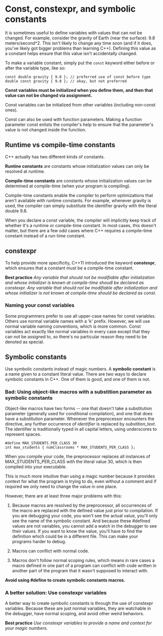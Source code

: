 # Const, constexpr, and symbolic constants

It is sometimes useful to define variables with values that can not be changed. For example, consider the gravity of Earth (near the surface): 9.8 meters/second^2. This isn't likely to change any time soon (and if it does, you've likely got bigger problems than learning C++). Defining this value as a constant helps ensure that this value isn't accidentally changed.

To make a variable constant, simply put the `const` keyword either before or after the variable type, like so:

` const double gravity { 9.8 }; // preferred use of const before type `  
` double const gravity { 9.8 }; // okay, but not preferred `  

**Const variables must be initialized when you define them, and then that value can not be changed via assignment.**

Const variables can be initialized from other variables (including non-const ones).

Const can also be used with function parameters. Making a function parameter const enlists the compiler's help to ensure that the parameter's value is not changed inside the function.


## Runtime vs compile-time constants

C++ actually has two different kinds of constants.

**Runtine constants** are constants whose initialization values can only be resolved at runtime.

**Compile-time constants** are constants whose initialization values can be determined at compile-time (when your program is compiling). 

Compile-time constants enable the compiler to perform optimizations that aren't available with runtime constants. For example, whenever gravity is used, the compiler can simply substitute the identifier gravity with the literal double 9.8.

When you declare a const variable, the compiler will implicitly keep track of whether it's a runtime or compile-time constant. In most cases, this doesn't matter, but there are a few odd cases where C++ requires a compile-time constant instead of a run-time constant.


## constexpr

To help provide more specificity, C++11 introduced the keyword **constexpr**, which ensures that a constant must be a compile-time constant.

**Best practice**
_Any variable that should not be modifiable after initialization and whose initializer is known at compile-time shoudl be declared as constexpr._
_Any variable that should not be modifiable after initialization and whose initializer is not known at compile-time should be declared as const._

### Naming your const variables

Some programmers prefer to use all upper-case names for const variables. Others use normal variable names with a 'k' prefix. However, we will use normal variable naming conventions, which is more common. Const variables act exactly like normal variables in every case except that they can not be assigned to, so there's no particular reason they need to be denoted as special.

## Symbolic constants

Use symbolic constants instead of magic numbers. A **symbolic constant** is a name given to a constant literal value. There are two ways to declare symbolic constants in C++. One of them is good, and one of them is not.

### Bad: Using object-like macros with a substition parameter as symbolic constants

Object-like macros have two forms -- one that doesn't take a substitution parameter (generally used for conditional compilation), and one that does have a substitution parameter. Whenever the preprocessor encounters the directive, any further occurrence of _identifier_ is replaced by _substition\_text_. The identifier is traditionally typed in all capital letters, using underscores to represent spaces.

` #define MAX_STUDENTS_PER_CLASS 30 `  
` int max_students { numClassrooms * MAX_STUDENTS_PER_CLASS }; `  

When you compile your code, the preprocessor replaces all instances of MAX_STUDENTS_PER_CLASS with the literal value 30, which is then compiled into your executable.

This is much more intuitive than using a magic number because it provides context for what the program is trying to do, even without a comment and if required we only need to change the value in one place.

However, there are at least three major problems with this:

1. Because macros are resolved by the preprocessor, all occurrences of the macro are replaced with the defined value just prior to compilation. If you are debugging your code, you won't see the actual value, you'll only see the name of the symbolic constant. And because these #defined values are not variables, you cannot add a watch in the debugger to see their values. If you want to know the value, you'll have to find the definition which could be in a different file. This can make your programs harder to debug.

1. Macros can conflict with normal code. 

1. Macros don't follow normal scoping rules, which means in rare cases a macro defined in one part of a program can conflict with code written in another part of the program that it wasn't supposed to interact with.

**Avoid using #define to create symbolic constants macros.**

### A better solution: Use constexpr variables

A better way to create symbolic constants is through the use of constexpr variables. Because these are just normal variables, they are watchable in the debugger, have normal scoping, and avoid other weird behaviors.

**Best practice**
_Use constexpr variables to provide a name and context for your magic numbers._



